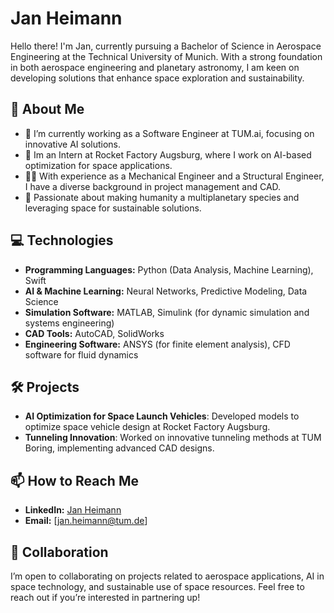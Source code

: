 # Jan Heimann

Hello there! I'm Jan, currently pursuing a Bachelor of Science in Aerospace Engineering at the Technical University of Munich. With a strong foundation in both aerospace engineering and planetary astronomy, I am keen on developing solutions that enhance space exploration and sustainability.

## 🚀 About Me

- 🔭 I’m currently working as a Software Engineer at TUM.ai, focusing on innovative AI solutions.
- 🌱 Im an Intern at Rocket Factory Augsburg, where I work on AI-based optimization for space applications.
- 👨‍💻 With experience as a Mechanical Engineer and a Structural Engineer, I have a diverse background in project management and CAD.
- 🌌 Passionate about making humanity a multiplanetary species and leveraging space for sustainable solutions.

## 💻 Technologies

- **Programming Languages:** Python (Data Analysis, Machine Learning), Swift
- **AI & Machine Learning:** Neural Networks, Predictive Modeling, Data Science
- **Simulation Software:** MATLAB, Simulink (for dynamic simulation and systems engineering)
- **CAD Tools:** AutoCAD, SolidWorks
- **Engineering Software:** ANSYS (for finite element analysis), CFD software for fluid dynamics

## 🛠️ Projects

- **AI Optimization for Space Launch Vehicles**: Developed models to optimize space vehicle design at Rocket Factory Augsburg.
- **Tunneling Innovation**: Worked on innovative tunneling methods at TUM Boring, implementing advanced CAD designs.

## 📫 How to Reach Me

- **LinkedIn:** [Jan Heimann](https://www.linkedin.com/in/jan-heimann-2087ba197/)
- **Email:** [jan.heimann@tum.de]

## 👥 Collaboration

I’m open to collaborating on projects related to aerospace applications, AI in space technology, and sustainable use of space resources. Feel free to reach out if you’re interested in partnering up!



<!---
janMagnusHeimann/janMagnusHeimann is a ✨ special ✨ repository because its `README.md` (this file) appears on your GitHub profile.
You can click the Preview link to take a look at your changes.
--->
